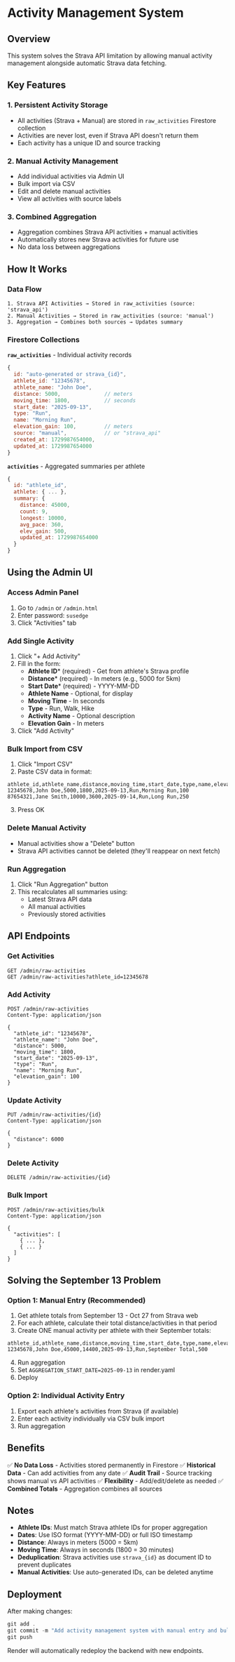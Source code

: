 # Activity Management System

## Overview

This system solves the Strava API limitation by allowing manual activity management alongside automatic Strava data fetching.

## Key Features

### 1. **Persistent Activity Storage**
- All activities (Strava + Manual) are stored in `raw_activities` Firestore collection
- Activities are never lost, even if Strava API doesn't return them
- Each activity has a unique ID and source tracking

### 2. **Manual Activity Management**
- Add individual activities via Admin UI
- Bulk import via CSV
- Edit and delete manual activities
- View all activities with source labels

### 3. **Combined Aggregation**
- Aggregation combines Strava API activities + manual activities
- Automatically stores new Strava activities for future use
- No data loss between aggregations

## How It Works

### Data Flow

```
1. Strava API Activities → Stored in raw_activities (source: 'strava_api')
2. Manual Activities → Stored in raw_activities (source: 'manual')
3. Aggregation → Combines both sources → Updates summary
```

### Firestore Collections

**`raw_activities`** - Individual activity records
```javascript
{
  id: "auto-generated or strava_{id}",
  athlete_id: "12345678",
  athlete_name: "John Doe",
  distance: 5000,              // meters
  moving_time: 1800,           // seconds
  start_date: "2025-09-13",
  type: "Run",
  name: "Morning Run",
  elevation_gain: 100,         // meters
  source: "manual",            // or "strava_api"
  created_at: 1729987654000,
  updated_at: 1729987654000
}
```

**`activities`** - Aggregated summaries per athlete
```javascript
{
  id: "athlete_id",
  athlete: { ... },
  summary: {
    distance: 45000,
    count: 9,
    longest: 10000,
    avg_pace: 360,
    elev_gain: 500,
    updated_at: 1729987654000
  }
}
```

## Using the Admin UI

### Access Admin Panel
1. Go to `/admin` or `/admin.html`
2. Enter password: `susedge`
3. Click "Activities" tab

### Add Single Activity

1. Click "+ Add Activity"
2. Fill in the form:
   - **Athlete ID*** (required) - Get from athlete's Strava profile
   - **Distance*** (required) - In meters (e.g., 5000 for 5km)
   - **Start Date*** (required) - YYYY-MM-DD
   - **Athlete Name** - Optional, for display
   - **Moving Time** - In seconds
   - **Type** - Run, Walk, Hike
   - **Activity Name** - Optional description
   - **Elevation Gain** - In meters
3. Click "Add Activity"

### Bulk Import from CSV

1. Click "Import CSV"
2. Paste CSV data in format:
```csv
athlete_id,athlete_name,distance,moving_time,start_date,type,name,elevation_gain
12345678,John Doe,5000,1800,2025-09-13,Run,Morning Run,100
87654321,Jane Smith,10000,3600,2025-09-14,Run,Long Run,250
```
3. Press OK

### Delete Manual Activity

- Manual activities show a "Delete" button
- Strava API activities cannot be deleted (they'll reappear on next fetch)

### Run Aggregation

1. Click "Run Aggregation" button
2. This recalculates all summaries using:
   - Latest Strava API data
   - All manual activities
   - Previously stored activities

## API Endpoints

### Get Activities
```
GET /admin/raw-activities
GET /admin/raw-activities?athlete_id=12345678
```

### Add Activity
```
POST /admin/raw-activities
Content-Type: application/json

{
  "athlete_id": "12345678",
  "athlete_name": "John Doe",
  "distance": 5000,
  "moving_time": 1800,
  "start_date": "2025-09-13",
  "type": "Run",
  "name": "Morning Run",
  "elevation_gain": 100
}
```

### Update Activity
```
PUT /admin/raw-activities/{id}
Content-Type: application/json

{
  "distance": 6000
}
```

### Delete Activity
```
DELETE /admin/raw-activities/{id}
```

### Bulk Import
```
POST /admin/raw-activities/bulk
Content-Type: application/json

{
  "activities": [
    { ... },
    { ... }
  ]
}
```

## Solving the September 13 Problem

### Option 1: Manual Entry (Recommended)

1. Get athlete totals from September 13 - Oct 27 from Strava web
2. For each athlete, calculate their total distance/activities in that period
3. Create ONE manual activity per athlete with their September totals:

```csv
athlete_id,athlete_name,distance,moving_time,start_date,type,name,elevation_gain
12345678,John Doe,45000,14400,2025-09-13,Run,September Total,500
```

4. Run aggregation
5. Set `AGGREGATION_START_DATE=2025-09-13` in render.yaml
6. Deploy

### Option 2: Individual Activity Entry

1. Export each athlete's activities from Strava (if available)
2. Enter each activity individually via CSV bulk import
3. Run aggregation

## Benefits

✅ **No Data Loss** - Activities stored permanently in Firestore
✅ **Historical Data** - Can add activities from any date
✅ **Audit Trail** - Source tracking shows manual vs API activities
✅ **Flexibility** - Add/edit/delete as needed
✅ **Combined Totals** - Aggregation combines all sources

## Notes

- **Athlete IDs**: Must match Strava athlete IDs for proper aggregation
- **Dates**: Use ISO format (YYYY-MM-DD) or full ISO timestamp
- **Distance**: Always in meters (5000 = 5km)
- **Moving Time**: Always in seconds (1800 = 30 minutes)
- **Deduplication**: Strava activities use `strava_{id}` as document ID to prevent duplicates
- **Manual Activities**: Use auto-generated IDs, can be deleted anytime

## Deployment

After making changes:

```powershell
git add .
git commit -m "Add activity management system with manual entry and bulk import"
git push
```

Render will automatically redeploy the backend with new endpoints.
